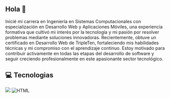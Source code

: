 ## Hola 👋

Inicié mi carrera en Ingeniería en Sistemas Computacionales con especialización en Desarrollo Web y Aplicaciones Móviles, una experiencia formativa que cultivó mi interés por la tecnología y mi pasión por resolver problemas mediante soluciones innovadoras. Recientemente, obtuve un certificado en Desarrollo Web de TripleTen, fortaleciendo mis habilidades técnicas y mi compromiso con el aprendizaje continuo. Estoy motivado para contribuir activamente en todas las etapas del desarrollo de software y seguir creciendo profesionalmente en este apasionante sector tecnológico.

## 💻 Tecnologias
![](https://img.shields.io/badge/javascript-blue?logo=javascript) ![HTML](https://img.shields.io/badge/HTML-orange?logo=html5)

